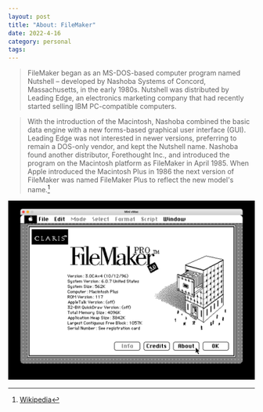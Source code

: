 ```yaml
---
layout: post
title: "About: FileMaker"
date: 2022-4-16
category: personal
tags: 
---
```


>FileMaker began as an MS-DOS-based computer program named Nutshell – developed by Nashoba Systems of Concord, Massachusetts, in the early 1980s. Nutshell was distributed by Leading Edge, an electronics marketing company that had recently started selling IBM PC-compatible computers.

>With the introduction of the Macintosh, Nashoba combined the basic data engine with a new forms-based graphical user interface (GUI). Leading Edge was not interested in newer versions, preferring to remain a DOS-only vendor, and kept the Nutshell name. Nashoba found another distributor, Forethought Inc., and introduced the program on the Macintosh platform as FileMaker in April 1985. When Apple introduced the Macintosh Plus in 1986 the next version of FileMaker was named FileMaker Plus to reflect the new model's name.[^1]

![FileMaker About Box](/assets/filemakerpro.jpg)

[^1]: [Wikipedia](https://en.wikipedia.org/wiki/FileMaker)